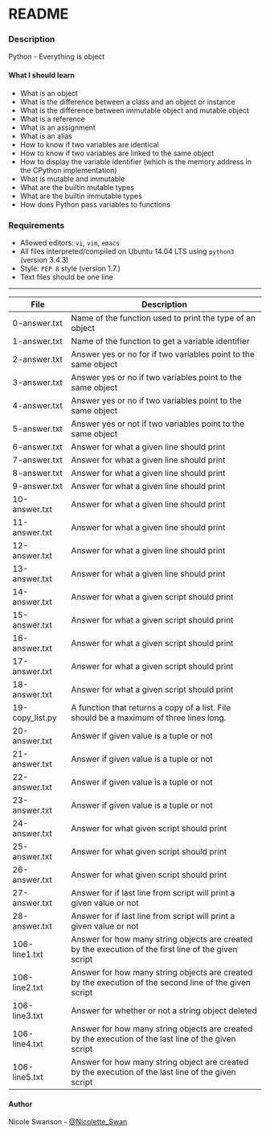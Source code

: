 # README
### Description
Python - Everything is object
#### What I should learn
- What is an object
- What is the difference between a class and an object or instance
- What is the difference between immutable object and mutable object
- What is a reference
- What is an assignment
- What is an alias
- How to know if two variables are identical
- How to know if two variables are linked to the same object
- How to display the variable identifier (which is the memory address in the CPython implementation)
- What is mutable and immutable
- What are the builtin mutable types
- What are the builtin immutable types
- How does Python pass variables to functions

### Requirements
- Allowed editors: `vi`, `vim`, `emacs`
- All files interpreted/compiled on Ubuntu 14.04 LTS using `python3` (version 3.4.3)
- Style: `PEP 8` style (version 1.7.)
- Text files should be one line

---
File | Description
-----|------------
0-answer.txt | Name of the function used to print the type of an object
1-answer.txt | Name of the function to get a variable identifier
2-answer.txt | Answer yes or no for if two variables point to the same object
3-answer.txt | Answer yes or no if two variables point to the same object
4-answer.txt | Answer yes or no if two variables point to the same object
5-answer.txt | Answer yes or not if two variables point to the same object
6-answer.txt | Answer for what a given line should print
7-answer.txt | Answer for what a given line should print
8-answer.txt | Answer for what a given line should print
9-answer.txt | Answer for what a given line should print
10-answer.txt | Answer for what a given line should print
11-answer.txt | Answer for what a given line should print
12-answer.txt | Answer for what a given line should print
13-answer.txt | Answer for what a given line should print
14-answer.txt | Answer for what a given script should print
15-answer.txt | Answer for what a given script should print
16-answer.txt | Answer for what a given script should print
17-answer.txt | Answer for what a given script should print
18-answer.txt | Answer for what a given script should print
19-copy\_list.py | A function that returns a copy of a list. File should be a maximum of three lines long.
20-answer.txt | Answer if given value is a tuple or not
21-answer.txt | Answer if given value is a tuple or not
22-answer.txt | Answer if given value is a tuple or not
23-answer.txt | Answer if given value is a tuple or not
24-answer.txt | Answer for what given script should print
25-answer.txt | Answer for what given script should print
26-answer.txt | Answer for what given script should print
27-answer.txt | Answer for if last line from script will print a given value or not
28-answer.txt | Answer for if last line from script will print a given value or not
106-line1.txt | Answer for how many string objects are created by the execution of the first line of the given script
106-line2.txt | Answer for how many string objects are created by the execution of the second line of the given script
106-line3.txt | Answer for whether or not a string object deleted
106-line4.txt | Answer for how many string objects are created by the execution of the last line of the given script
106-line5.txt | Answer for how many string object are created by the execution of the last line of the given script

#### Author
Nicole Swanson - [@Nicolette_Swan](https://twitter.com/Nicolette_Swan)

